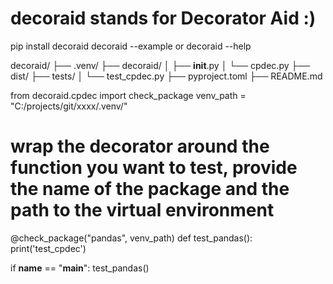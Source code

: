 # decoraid stands for Decorator Aid :)

pip install decoraid
decoraid --example  or decoraid --help

decoraid/
├── .venv/
├── decoraid/
│   ├── __init__.py
│   └── cpdec.py
├── dist/
├── tests/
│   └── test_cpdec.py
├── pyproject.toml
├── README.md


<!-- sample usage: -->

from decoraid.cpdec import check_package
venv_path = "C:/projects/git/xxxx/.venv/" 

# wrap the decorator around the function you want to test, provide the name of the package and the path to the virtual environment
@check_package("pandas", venv_path)
def test_pandas():
    print('test_cpdec')

if __name__ == "__main__":
    test_pandas()